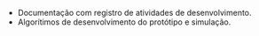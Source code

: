 - Documentação com registro de atividades de desenvolvimento.
- Algorítimos de desenvolvimento do protótipo e simulação.
